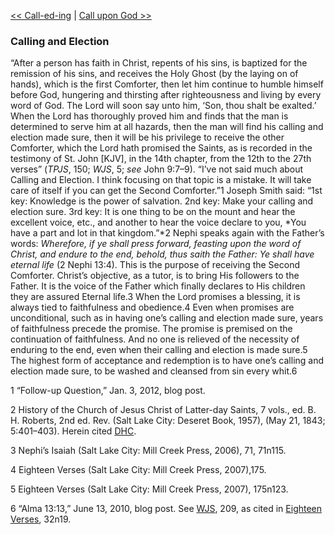 [<< Call-ed-ing](Call-ed-ing.md)  |  [Call upon God >>](Call%20upon%20God.md)

### Calling and Election
“After a person has faith in Christ, repents of his sins, is baptized for the remission of his sins, and receives the Holy Ghost (by the laying on of hands), which is the first Comforter, then let him continue to humble himself before God, hungering and thirsting after righteousness and living by every word of God. The Lord will soon say unto him, ‘Son, thou shalt be exalted.’ When the Lord has thoroughly proved him and finds that the man is determined to serve him at all hazards, then the man will find his calling and election made sure, then it will be his privilege to receive the other Comforter, which the Lord hath promised the Saints, as is recorded in the testimony of St. John [KJV], in the 14th chapter, from the 12th to the 27th verses” (*TPJS*, 150; *WJS*, 5; *see* John 9:7–9). “I’ve not said much about Calling and Election. I think focusing on that topic is a mistake. It will take care of itself if you can get the Second Comforter.”1 Joseph Smith said: “1st key: Knowledge is the power of salvation. 2nd key: Make your calling and election sure. 3rd key: It is one thing to be on the mount and hear the excellent voice, etc., and another to hear the voice declare to you, *You have a part and lot in that kingdom.”*2 Nephi speaks again with the Father’s words: *Wherefore, if ye shall press forward, feasting upon the word of Christ, and endure to the end, behold, thus saith the Father: Ye shall have eternal life* (2 Nephi 13:4). This is the purpose of receiving the Second Comforter. Christ’s objective, as a tutor, is to bring His followers to the Father. It is the voice of the Father which finally declares to His children they are assured Eternal life.3 When the Lord promises a blessing, it is always tied to faithfulness and obedience.4 Even when promises are unconditional, such as in having one’s calling and election made sure, years of faithfulness precede the promise. The promise is premised on the continuation of faithfulness. And no one is relieved of the necessity of enduring to the end, even when their calling and election is made sure.5 The highest form of acceptance and redemption is to have one’s calling and election made sure, to be washed and cleansed from sin every whit.6



1 “Follow-up Question,” Jan. 3, 2012, blog post.


2 History of the Church of Jesus Christ of Latter-day Saints, 7 vols., ed. B. H. Roberts, 2nd ed. Rev. (Salt Lake City: Deseret Book, 1957), (May 21, 1843; 5:401–403). Herein cited [DHC](#).


3 Nephi’s Isaiah (Salt Lake City: Mill Creek Press, 2006), 71, 71n115.


4 Eighteen Verses (Salt Lake City: Mill Creek Press, 2007),175.


5 Eighteen Verses (Salt Lake City: Mill Creek Press, 2007), 175n123.


6 “Alma 13:13,” June 13, 2010, blog post. See [WJS](#), 209, as cited in [Eighteen Verses](#), 32n19.
